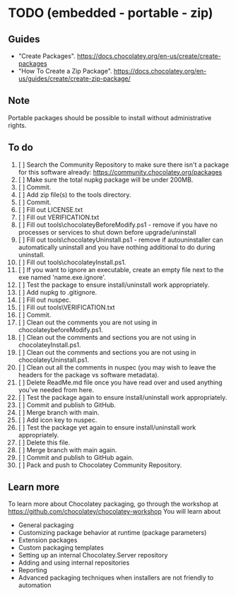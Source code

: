 ﻿# TODO (embedded - portable - zip)

## Guides

- "Create Packages". <https://docs.chocolatey.org/en-us/create/create-packages>
- "How To Create a Zip Package". <https://docs.chocolatey.org/en-us/guides/create/create-zip-package/>

## Note

Portable packages should be possible to install without administrative rights.

## To do

1. [ ] Search the Community Repository to make sure there isn't a package for this software already: <https://community.chocolatey.org/packages>
2. [ ] Make sure the total nupkg package will be under 200MB.
3. [ ] Commit.
4. [ ] Add zip file(s) to the tools directory.
5. [ ] Commit.
6. [ ] Fill out LICENSE.txt
7. [ ] Fill out VERIFICATION.txt
8. [ ] Fill out tools\chocolateyBeforeModify.ps1 - remove if you have no processes or services to shut down before upgrade/uninstall
9. [ ] Fill out tools\chocolateyUninstall.ps1 - remove if autouninstaller can automatically uninstall and you have nothing additional to do during uninstall.
10. [ ] Fill out tools\chocolateyInstall.ps1.
11. [ ] If you want to ignore an executable, create an empty file next to the exe named 'name.exe.ignore'.
12. [ ] Test the package to ensure install/uninstall work appropriately.
13. [ ] Add nupkg to .gitignore.
14. [ ] Fill out nuspec.
15. [ ] Fill out tools\VERIFICATION.txt
16. [ ] Commit.
17. [ ] Clean out the comments you are not using in chocolateybeforeModify.ps1.
18. [ ] Clean out the comments and sections you are not using in chocolateyInstall.ps1.
19. [ ] Clean out the comments and sections you are not using in chocolateyUninstall.ps1.
20. [ ] Clean out all the comments in nuspec (you may wish to leave the headers for the package vs software metadata).
21. [ ] Delete ReadMe.md file once you have read over and used anything you've needed from here.
22. [ ] Test the package again to ensure install/uninstall work appropriately.
23. [ ] Commit and publish to GitHub.
24. [ ] Merge branch with main.
25. [ ] Add icon key to nuspec.
26. [ ] Test the package yet again to ensure install/uninstall work appropriately.
27. [ ] Delete this file.
28. [ ] Merge branch with main again.
29. [ ] Commit and publish to GitHub again.
30. [ ] Pack and push to Chocolatey Community Repository.

## Learn more

To learn more about Chocolatey packaging, go through the workshop at <https://github.com/chocolatey/chocolatey-workshop>
You will learn about

- General packaging
- Customizing package behavior at runtime (package parameters)
- Extension packages
- Custom packaging templates
- Setting up an internal Chocolatey.Server repository
- Adding and using internal repositories
- Reporting
- Advanced packaging techniques when installers are not friendly to automation
